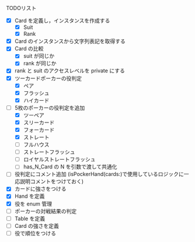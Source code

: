 
TODOリスト

* [x] Card を定義し，インスタンスを作成する
	* [x] Suit
	* [x] Rank
* [x] Card のインスタンスから文字列表記を取得する
* [x] Card の比較
    * [x] suit が同じか
    * [x] rank が同じか
* [x] rank と suit のアクセスレベルを private にする
* [x] ツーカードポーカーの役判定
    * [x] ペア
    * [x] フラッシュ
    * [x] ハイカード
* [ ] 5枚のポーカーの役判定を追加
	* [x] ツーペア
	* [x] スリーカード
	* [x] フォーカード
	* [x] ストレート
	* [ ] フルハウス
	* [ ] ストレートフラッシュ
	* [ ] ロイヤルストレートフラッシュ
	* [ ] has_N_Card の N を引数で渡して共通化
* [ ] 役判定にコメント追加 (isPockerHand(cards:)で使用しているロジックに一応説明コメントをつけておく)
* [x] カードに強さをつける
* [x] Hand を定義
* [x] 役を enum 管理
* [ ] ポーカーの対戦結果の判定
* [ ] Table を定義
* [ ] Card の強さを定義
* [ ] 役で順位をつける